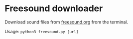 # Freesound downloader

Download sound files from [freesound.org](https://freesound.org/) from the terminal.

Usage: `python3 freesound.py [url]`
